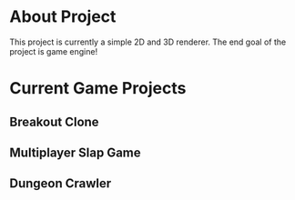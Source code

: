 # About Project

This project is currently a simple 2D and 3D renderer. The end goal of the project is game engine!

# Current Game Projects

## Breakout Clone
## Multiplayer Slap Game
## Dungeon Crawler

